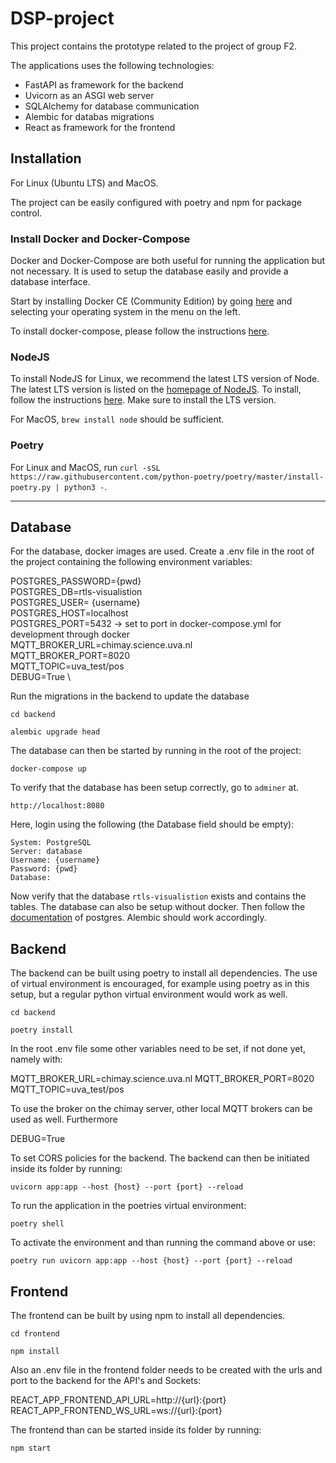 # DSP-project
This project contains the prototype related to the project of group F2.

The applications uses the following technologies:
- FastAPI as framework for the backend
- Uvicorn as an ASGI web server
- SQLAlchemy for database communication
- Alembic for databas migrations
- React as framework for the frontend

## Installation
For Linux (Ubuntu LTS) and MacOS.

The project can be easily configured with poetry and npm for package control.

### Install Docker and Docker-Compose
Docker and Docker-Compose are both useful for running the application but not
necessary. It is used to setup the database easily and provide a database interface.

Start by installing Docker CE (Community Edition) by going [here](https://docs.docker.com/install/) and selecting your
 operating system in the menu on the left.

To install docker-compose, please follow the instructions [here](https://docs.docker.com/compose/install/).

### NodeJS
To install NodeJS for Linux, we recommend the latest LTS version of Node. The latest LTS version is listed on the [homepage of NodeJS](https://nodejs.org/en/). To install, follow the instructions [here](https://github.com/nodesource/distributions/blob/master/README.md). Make sure to install the LTS version.

For MacOS, `brew install node` should be sufficient.

### Poetry
For Linux and MacOS, run `curl -sSL https://raw.githubusercontent.com/python-poetry/poetry/master/install-poetry.py | python3 -`.

---
## Database
For the database, docker images are used. Create a .env file in the root of the project containing the following environment variables:

POSTGRES_PASSWORD={pwd} \
POSTGRES_DB=rtls-visualistion \
POSTGRES_USER= {username} \
POSTGRES_HOST=localhost \
POSTGRES_PORT=5432 -> set to port in docker-compose.yml for development through docker\
MQTT_BROKER_URL=chimay.science.uva.nl \
MQTT_BROKER_PORT=8020 \
MQTT_TOPIC=uva_test/pos \
DEBUG=True \

Run the migrations in the backend to update the database

```cd backend```

```alembic upgrade head```

The database can then be started by running in the root of the project:

```docker-compose up```

To verify that the database has been setup correctly, go to `adminer` at.

```http://localhost:8080```

Here, login using the following (the Database field should be empty):
```
System: PostgreSQL
Server: database
Username: {username}
Password: {pwd}
Database:
```

Now verify that the database `rtls-visualistion` exists and contains the tables.
The database can also be setup without docker. Then follow the
[documentation](https://www.postgresql.org/docs/15/) of postgres. Alembic should work accordingly.

## Backend
The backend can be built using poetry to install all dependencies. The use
of virtual environment is encouraged, for example using poetry as in this setup, but a regular python virtual environment would work as well.

```cd backend```

```poetry install```

In the root .env file some other variables need to be set, if not done yet, namely with:

MQTT_BROKER_URL=chimay.science.uva.nl
MQTT_BROKER_PORT=8020
MQTT_TOPIC=uva_test/pos

To use the broker on the chimay server, other local MQTT brokers can be used as well. Furthermore

DEBUG=True

To set CORS policies for the backend. The backend can then be initiated inside its folder by running:

```uvicorn app:app --host {host} --port {port} --reload```

To run the application in the poetries virtual environment:

```poetry shell```

To activate the environment and than running the command above or use:

```poetry run uvicorn app:app --host {host} --port {port} --reload```

## Frontend
The frontend can be built by using npm to install all dependencies.

```cd frontend```

```npm install```

Also an .env file in the frontend folder needs to be created with the urls and port to the backend for the API's and Sockets:

REACT_APP_FRONTEND_API_URL=http://{url}:{port}
REACT_APP_FRONTEND_WS_URL=ws://{url}:{port}

The frontend than can be started inside its folder by running:

```npm start```

